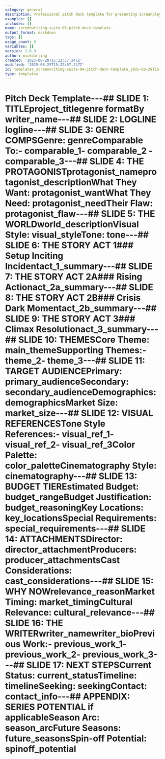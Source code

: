 ```yaml
---
category: general
description: Professional pitch deck template for presenting screenplay projects to producers, networks, and studios - part of comprehensive screenwriting suite
examples: []
includes: []
name: screenwriting-suite-09-pitch-deck-template
output_format: markdown
tags: []
usage_count: 0
variables: []
version: 1.0.0
author: mickdarling
created: '2025-08-29T15:22:57.247Z'
modified: '2025-08-29T15:22:57.247Z'
id: templates_screenwriting-suite-09-pitch-deck-template_2025-08-29T15-22-57-453Z
type: templates
---
```



# Pitch Deck Template---## SLIDE 1: TITLEproject_titlegenre  formatBy writer_name---## SLIDE 2: LOGLINE logline---## SLIDE 3: GENRE  COMPSGenre: genreComparable To:- comparable_1- comparable_2 - comparable_3---## SLIDE 4: THE PROTAGONISTprotagonist_nameprotagonist_descriptionWhat They Want: protagonist_wantWhat They Need: protagonist_needTheir Flaw: protagonist_flaw---## SLIDE 5: THE WORLDworld_descriptionVisual Style: visual_styleTone: tone---## SLIDE 6: THE STORY ACT 1### Setup  Inciting Incidentact_1_summary---## SLIDE 7: THE STORY ACT 2A### Rising Actionact_2a_summary---## SLIDE 8: THE STORY ACT 2B### Crisis  Dark Momentact_2b_summary---## SLIDE 9: THE STORY ACT 3### Climax  Resolutionact_3_summary---## SLIDE 10: THEMESCore Theme: main_themeSupporting Themes:- theme_2- theme_3---## SLIDE 11: TARGET AUDIENCEPrimary: primary_audienceSecondary: secondary_audienceDemographics: demographicsMarket Size: market_size---## SLIDE 12: VISUAL REFERENCESTone  Style References:- visual_ref_1- visual_ref_2- visual_ref_3Color Palette: color_paletteCinematography Style: cinematography---## SLIDE 13: BUDGET TIEREstimated Budget: budget_rangeBudget Justification: budget_reasoningKey Locations: key_locationsSpecial Requirements: special_requirements---## SLIDE 14: ATTACHMENTSDirector: director_attachmentProducers: producer_attachmentsCast Considerations: cast_considerations---## SLIDE 15: WHY NOWrelevance_reasonMarket Timing: market_timingCultural Relevance: cultural_relevance---## SLIDE 16: THE WRITERwriter_namewriter_bioPrevious Work:- previous_work_1- previous_work_2- previous_work_3---## SLIDE 17: NEXT STEPSCurrent Status: current_statusTimeline: timelineSeeking: seekingContact: contact_info---## APPENDIX: SERIES POTENTIAL if applicableSeason Arc: season_arcFuture Seasons: future_seasonsSpin-off Potential: spinoff_potential